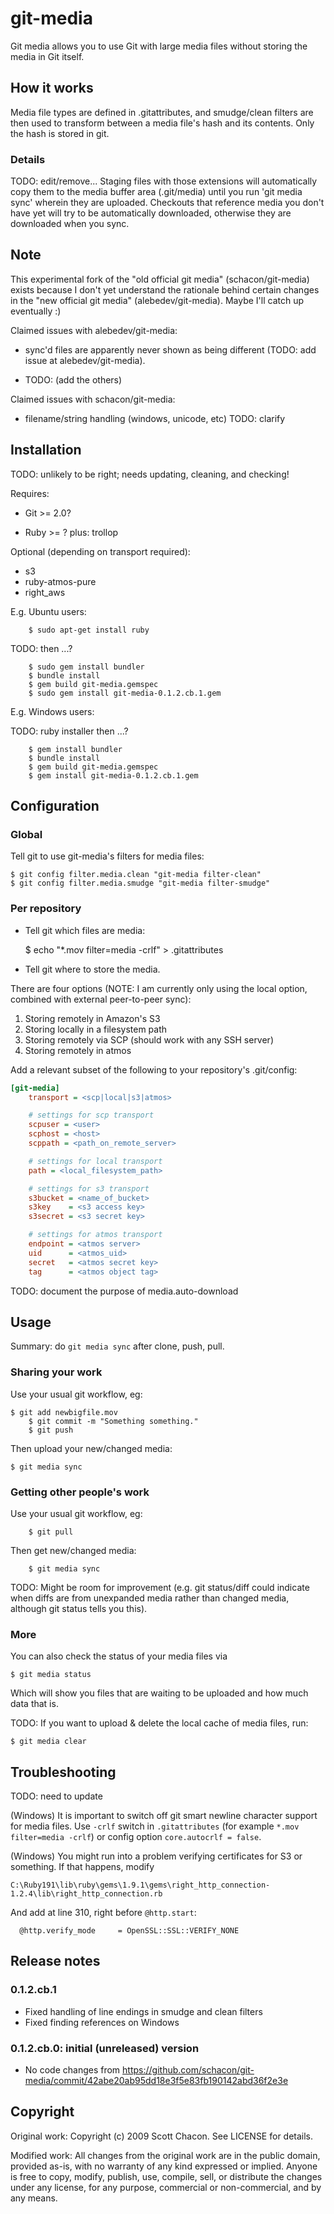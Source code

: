 # git-media

Git media allows you to use Git with large media files
without storing the media in Git itself.

## How it works

Media file types are defined in .gitattributes, and smudge/clean
filters are then used to transform between a media file's hash and its
contents. Only the hash is stored in git.

### Details

TODO: edit/remove... Staging files with those extensions will automatically copy them
to the media buffer area (.git/media) until you run 'git media sync'
wherein they are uploaded.  Checkouts that reference media you don't
have yet will try to be automatically downloaded, otherwise they are
downloaded when you sync.

## Note

This experimental fork of the "old official git media"
(schacon/git-media) exists because I don't yet understand the
rationale behind certain changes in the "new official git media"
(alebedev/git-media). Maybe I'll catch up eventually :) 

Claimed issues with alebedev/git-media:

* sync'd files are apparently never shown as being different (TODO:
add issue at alebedev/git-media).

* TODO: (add the others)

Claimed issues with schacon/git-media:

* filename/string handling (windows, unicode, etc) TODO: clarify

## Installation

TODO: unlikely to be right; needs updating, cleaning, and checking!

Requires:

* Git >= 2.0?

* Ruby >= ? plus: trollop

Optional (depending on transport required):

* s3
* ruby-atmos-pure
* right_aws

E.g. Ubuntu users:
 
        $ sudo apt-get install ruby 

   TODO: then ...? 

        $ sudo gem install bundler
        $ bundle install
        $ gem build git-media.gemspec
        $ sudo gem install git-media-0.1.2.cb.1.gem

E.g. Windows users:
   
   TODO: ruby installer then ...?

        $ gem install bundler
        $ bundle install
        $ gem build git-media.gemspec
        $ gem install git-media-0.1.2.cb.1.gem


## Configuration

### Global 

Tell git to use git-media's filters for media files:

	$ git config filter.media.clean "git-media filter-clean"
	$ git config filter.media.smudge "git-media filter-smudge"

### Per repository

* Tell git which files are media:

	$ echo "*.mov filter=media -crlf" > .gitattributes

* Tell git where to store the media.

There are four options (NOTE: I am currently only using the local
option, combined with external peer-to-peer sync):

1. Storing remotely in Amazon's S3
2. Storing locally in a filesystem path
3. Storing remotely via SCP (should work with any SSH server)
4. Storing remotely in atmos

Add a relevant subset of the following to your repository's .git/config:

```ini
[git-media]
	transport = <scp|local|s3|atmos>

	# settings for scp transport
	scpuser = <user>
	scphost = <host>
	scppath = <path_on_remote_server>

	# settings for local transport
	path = <local_filesystem_path>

	# settings for s3 transport
	s3bucket = <name_of_bucket>
	s3key    = <s3 access key>
	s3secret = <s3 secret key>

	# settings for atmos transport
	endpoint = <atmos server>
	uid      = <atmos_uid>
	secret   = <atmos secret key>
	tag      = <atmos object tag>
```

TODO: document the purpose of media.auto-download

## Usage

Summary: do `git media sync` after clone, push, pull.

### Sharing your work

Use your usual git workflow, eg:

	$ git add newbigfile.mov
        $ git commit -m "Something something."
        $ git push

Then upload your new/changed media:

	$ git media sync

### Getting other people's work

Use your usual git workflow, eg:

        $ git pull

Then get new/changed media:

        $ git media sync        


TODO: Might be room for improvement (e.g. git status/diff could
indicate when diffs are from unexpanded media rather than changed
media, although git status tells you this).

### More 

You can also check the status of your media files via

	$ git media status

Which will show you files that are waiting to be uploaded and how much data
that is. 

TODO: If you want to upload & delete the local cache of media files, run:

	$ git media clear

## Troubleshooting

TODO: need to update

(Windows) It is important to switch off git smart newline character support for media files.
Use `-crlf` switch in `.gitattributes` (for example `*.mov filter=media -crlf`) or config option `core.autocrlf = false`.

(Windows) You might run into a problem verifying certificates
for S3 or something. If that happens, modify

	C:\Ruby191\lib\ruby\gems\1.9.1\gems\right_http_connection-1.2.4\lib\right_http_connection.rb

And add at line 310, right before `@http.start`:

      @http.verify_mode     = OpenSSL::SSL::VERIFY_NONE

## Release notes

### 0.1.2.cb.1

* Fixed handling of line endings in smudge and clean filters
* Fixed finding references on Windows

### 0.1.2.cb.0: initial (unreleased) version

* No code changes from
https://github.com/schacon/git-media/commit/42abe20ab95dd18e3f5e83fb190142abd36f2e3e

## Copyright

Original work: Copyright (c) 2009 Scott Chacon. See LICENSE for details.

Modified work: All changes from the original work are in the public
domain, provided as-is, with no warranty of any kind expressed or
implied.  Anyone is free to copy, modify, publish, use, compile, sell,
or distribute the changes under any license, for any purpose,
commercial or non-commercial, and by any means.



